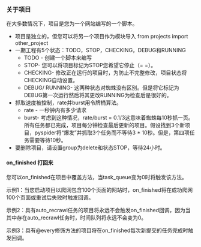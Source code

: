 ### 关于项目
在大多数情况下，项目是您为一个网站编写的一个脚本。

* 项目是独立的，但您可以将另一个项目作为模块导入 from projects import other_project
* 一期工程有5个状态：TODO，STOP，CHECKING，DEBUG和RUNNING
    * TODO - 创建一个脚本来编写
    * STOP- 您可以将项目标记为STOP您希望它停止（= =）。
    * CHECKING- 修改正在运行的项目时，为防止不完整修改，项目状态将CHECKING自动设置。
    * DEBUG/ RUNNING- 这两种状态对蜘蛛没有区别。但是将它标记为DEBUG第一次运行然后将其更改RUNNING为检查后是很好的。
* 抓取速度被控制，rate并burst用令牌桶算法。
    * rate - 一秒钟内有多少请求
    * burst- 考虑到这种情况，rate/burst = 0.1/3这意味着蜘蛛每10秒抓一页。所有任务都已完成，项目每分钟检查最后更新的项目。假设找到3个新项目，pyspider将“爆发”并抓取3个任务而不等待3 * 10秒。但是，第四项任务需要等待10秒。
* 要删除项目，请设置group为delete和状态STOP，等待24小时。
#### on_finished 打回来
您可以on_finished在项目中覆盖方法，当task_queue变为0时将触发该方法。

示例1：当您启动项目以爬网包含100个页面的网站时，on_finished将在成功爬网100个页面或重试后失败时触发回调。

示例2：具有auto_recrawl任务的项目将永远不会触发on_finished回调，因为当其中存在auto_recrawl任务时，时间队列将永远不会变为0。

示例3：具有@every修饰方法的项目将在on_finished每次新提交的任务完成时触发回调。